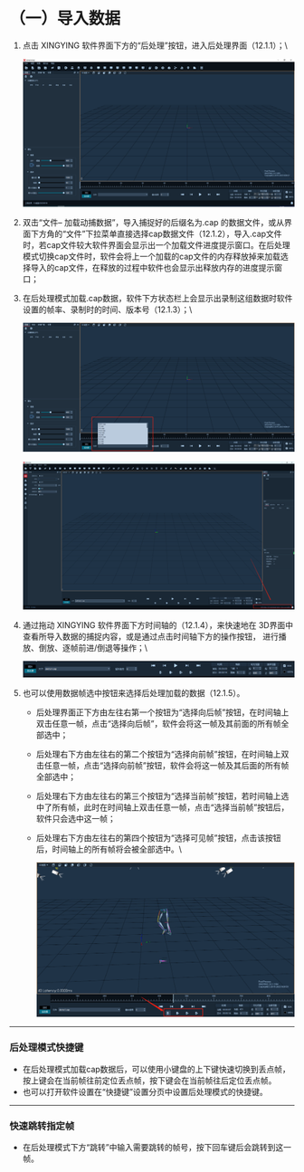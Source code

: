 # （一）导入数据

1.  点击 XINGYING 软件界面下方的“后处理”按钮，进入后处理界面（12.1.1）；\


    ![12.1.1](<../.gitbook/assets/0 (22).png>)
2. 双击“文件– 加载动捕数据”，导入捕捉好的后缀名为.cap 的数据文件，或从界面下方角的“文件”下拉菜单直接选择cap数据文件（12.1.2），导入.cap文件时，若cap文件较大软件界面会显示出一个加载文件进度提示窗口。在后处理模式切换cap文件时，软件会将上一个加载的cap文件的内存释放掉来加载选择导入的cap文件，在释放的过程中软件也会显示出释放内存的进度提示窗口；
3.  在后处理模式加载.cap数据，软件下方状态栏上会显示出录制这组数据时软件设置的帧率、录制时的时间、版本号（12.1.3）；\


    ![12.1.2](<../.gitbook/assets/1 (19).png>)



    ![12.1.3](<../.gitbook/assets/2 (17).png>)
4.  通过拖动 XINGYING 软件界面下方时间轴的（12.1.4），来快速地在 3D界面中查看所导入数据的捕捉内容，或是通过点击时间轴下方的操作按钮， 进行播放、倒放、逐帧前进/倒退等操作；\


    ![12.1.4](<../.gitbook/assets/3 (17).png>)
5. 也可以使用数据帧选中按钮来选择后处理加载的数据（12.1.5）。
   * 后处理界面正下方由左往右第一个按钮为“选择向后帧”按钮，在时间轴上双击任意一帧，点击“选择向后帧”，软件会将这一帧及其前面的所有帧全部选中；
   * 后处理右下方由左往右的第二个按钮为“选择向前帧”按钮，在时间轴上双击任意一帧，点击“选择向前帧”按钮，软件会将这一帧及其后面的所有帧全部选中；
   * 后处理右下方由左往右的第三个按钮为“选择当前帧”按钮，若时间轴上选中了所有帧，此时在时间轴上双击任意一帧，点击“选择当前帧”按钮后，软件只会选中这一帧；
   *   后处理右下方由左往右的第四个按钮为“选择可见帧”按钮，点击该按钮后，时间轴上的所有帧将会被全部选中。\


       ![12.1.5](<../.gitbook/assets/4 (19).png>)



***

### **后处理模式快捷键**

* 在后处理模式加载cap数据后，可以使用小键盘的上下键快速切换到丢点帧，按上键会在当前帧往前定位丢点帧，按下键会在当前帧往后定位丢点帧。
* 也可以打开软件设置在“快捷键”设置分页中设置后处理模式的快捷键。



***

### **快速跳转指定帧**

* 在后处理模式下方“跳转”中输入需要跳转的帧号，按下回车键后会跳转到这一帧。
